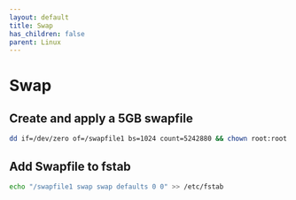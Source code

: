 ```yaml
---
layout: default
title: Swap
has_children: false
parent: Linux
---
```


# Swap

## Create and apply a 5GB swapfile

```bash
dd if=/dev/zero of=/swapfile1 bs=1024 count=5242880 && chown root:root /swapfile1 && chmod 0600 /swapfile1 && mkswap /swapfile1 && swapon /swapfile1
```

## Add Swapfile to fstab

```bash
echo "/swapfile1 swap swap defaults 0 0" >> /etc/fstab
```
